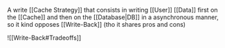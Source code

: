 A write [[Cache Strategy]] that consists in writing [[User]] [[Data]] first on the [[Cache]] and then on the [[Database|DB]] in a asynchronous manner, so it kind opposes [[Write-Back]] (tho it shares pros and cons)

![[Write-Back#Tradeoffs]]